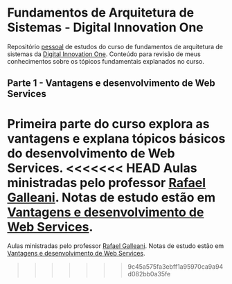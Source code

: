 # Fundamentos de Arquitetura de Sistemas - Digital Innovation One

Repositório [pessoal][Natan Albuquerque] de estudos do curso de fundamentos de arquitetura de sistemas da [Digital Innovation One][DIO]. Conteúdo para revisão de meus conhecimentos sobre os tópicos fundamentais explanados no curso.

## Parte 1 - Vantagens e desenvolvimento de Web Services

Primeira parte do curso explora as vantagens e explana tópicos básicos do desenvolvimento de Web Services.
<<<<<<< HEAD
Aulas ministradas pelo professor  [Rafael Galleani][]. Notas de estudo estão em [Vantagens e desenvolvimento de Web Services](./anotacoes/VantagensDesenvolvimentoWebServices.md).
=======
Aulas ministradas pelo professor  [Rafael Galleani][]. Notas de estudo estão em [Vantagens e desenvolvimento de Web Services](anotacoes/VantagensDesenvolvimentoWebServices.md).

>>>>>>> 9c45a575fa3ebff1a95970ca9a94d082bb0a35fe

[DIO]:https://web.digitalinnovation.one "Digital Innovation One"
[Natan Albuquerque]:https://github.com/albuquerq "Natan Albuquerque"
[Rafael Galleani]:https://github.com/rafegal